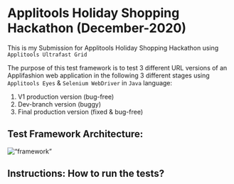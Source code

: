 # Applitools Holiday Shopping Hackathon (December-2020)

This is my Submission for Applitools Holiday Shopping Hackathon using `Applitools Ultrafast Grid`

The purpose of this test framework is to test 3 different URL versions of an Applifashion web application in the following 3 different stages using `Applitools Eyes` & `Selenium WebDriver` in `Java` language: 
 1. V1 production version (bug-free)
 2. Dev-branch version (buggy)
 3. Final production version (fixed & bug-free)

## Test Framework Architecture:

<img title=“diagram” alt=“framework” src="https://github.com/suparna-khamaru/ApplitoolsHolidayShoppingHackathonDec2020/blob/main/images/architecture.png" />

## Instructions: How to run the tests?
